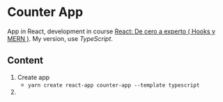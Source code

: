 # Counter App

App in React, development in course [React: De cero a experto ( Hooks y MERN )](https://www.udemy.com/share/103dsUA0ced1tUQHg=/). My version, use *TypeScript*.

## Content
1. Create app 
    * `yarn create react-app counter-app --template typescript`
2. 
